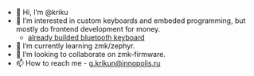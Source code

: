 - 👋 Hi, I’m @kriku
- 👀 I’m interested in custom keyboards and embeded programming, but mostly do frontend development for money.
  - [already builded bluetooth keyboard](projects/keyboard/README.md)
- 🌱 I’m currently learning zmk/zephyr.
- 💞️ I’m looking to collaborate on zmk-firmware.
- 📫 How to reach me - g.krikun@innopolis.ru

<!---
kriku/kriku is a ✨ special ✨ repository because its `README.md` (this file) appears on your GitHub profile.
You can click the Preview link to take a look at your changes.
--->

